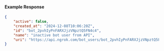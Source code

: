 <!-- Code generated for API Clients. DO NOT EDIT. -->

#### Example Response

```json
{
	"active": false,
	"created_at": "2024-12-08T10:06:20Z",
	"id": "bot_2pvhIyPnFARXJjzVNpztQ5FN4c4",
	"name": "inactive bot user from API",
	"uri": "https://api.ngrok.com/bot_users/bot_2pvhIyPnFARXJjzVNpztQ5FN4c4"
}
```
